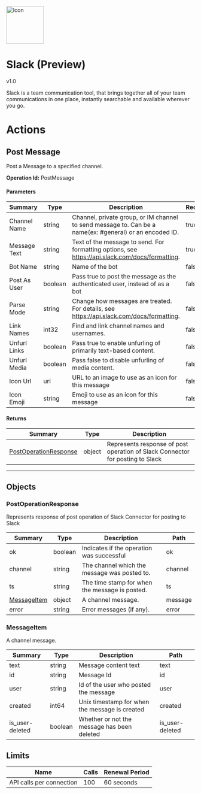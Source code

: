 <img src="icon.png" alt="Icon" data-linktype="relative-path" height="100" width="100">

# Slack (Preview)

v1.0

Slack is a team communication tool, that brings together all of your team communications in one place, instantly searchable and available wherever you go.


# Actions

## Post Message
Post a Message to a specified channel.

**Operation Id:** PostMessage

#### Parameters
| Summary | Type | Description | Required |
|---------|------|-------------|----------|
| Channel Name | string | Channel, private group, or IM channel to send message to. Can be a name(ex: #general) or an encoded ID. | true |
| Message Text | string | Text of the message to send. For formatting options, see https://api.slack.com/docs/formatting. | true |
| Bot Name | string | Name of the bot | false |
| Post As User | boolean | Pass true to post the message as the authenticated user, instead of as a bot | false |
| Parse Mode | string | Change how messages are treated. For details, see https://api.slack.com/docs/formatting. | false |
| Link Names | int32 | Find and link channel names and usernames. | false |
| Unfurl Links | boolean | Pass true to enable unfurling of primarily text-based content. | false |
| Unfurl Media | boolean | Pass false to disable unfurling of media content. | false |
| Icon Url | uri | URL to an image to use as an icon for this message | false |
| Icon Emoji | string | Emoji to use as an icon for this message | false |

#### Returns
| Summary | Type | Description |
|---------|------|-------------|
| [PostOperationResponse](#postoperationresponse) | object | Represents response of post operation of Slack Connector for posting to Slack |

___


## Objects

### PostOperationResponse
Represents response of post operation of Slack Connector for posting to Slack

| Summary | Type | Description | Path |
|---------|------|-------------|------|
| ok | boolean | Indicates if the operation was successful | ok |
| channel | string | The channel which the message was posted to. | channel |
| ts | string | The time stamp for when the message is posted. | ts |
| [MessageItem](#messageitem) | object | A channel message. | message |
| error | string | Error messages (if any). | error |

### MessageItem
A channel message.

| Summary | Type | Description | Path |
|---------|------|-------------|------|
| text | string | Message content text | text |
| id | string | Message Id | id |
| user | string | Id of the user who posted the message | user |
| created | int64 | Unix timestamp for when the message is created | created |
| is_user-deleted | boolean | Whether or not the message has been deleted | is_user-deleted |

## Limits
| Name | Calls | Renewal Period |
|------|-------|----------------|
| API calls per connection | 100 | 60 seconds |



